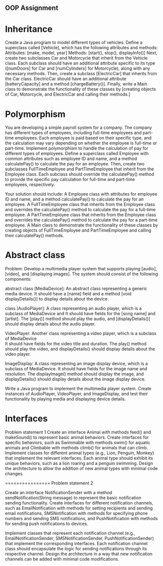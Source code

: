 ## OOP Assignment

# Inheritance
Create a Java program to model different types of vehicles. 
Define a superclass called [Vehicle], which has the following attributes and methods: 
Attributes: [make, model, year] 
Methods: [start(), stop(), displayInfo()] 
Next, create two subclasses Car and Motorcycle that inherit from the Vehicle class.
Each subclass should have an additional attribute specific to its type ([numDoors] for Car and [numCylinders] 
for Motorcycle), along with any necessary methods. Then, create a subclass [ElectricCar] that inherits from
the Car class. ElectricCar should have an additional attribute [batteryCapacity] and a method [chargeBattery()]. 
Finally, write a Main class to demonstrate the functionality 
of these classes by [creating objects of Car, Motorcycle, and ElectricCar and calling their methods.]












# Polymorphism
You are developing a simple payroll system for a company. 
The company has different types of employees, including full-time employees and part-time employees. 
Each employee is paid based on their specific type, and the calculation may vary depending on whether the 
employee is full-time or part-time. Implement polymorphism to handle the calculation of
pay for different types of employees. Define a superclass called Employee with common attributes 
such as employee ID and name, and a method calculatePay() to calculate the pay for an employee. 
Then, create two subclasses FullTimeEmployee and PartTimeEmployee that inherit from the Employee class. 
Each subclass should override the calculatePay() method to provide the specific pay calculation
for full-time and part-time employees, respectively.

Your solution should include: A Employee class with attributes for employee ID and name,
and a method calculatePay() to calculate the pay for an employee.
A FullTimeEmployee class that inherits from the Employee class and overrides the calculatePay() 
method to calculate the pay for a full-time employee. 
A PartTimeEmployee class that inherits from the Employee class and overrides the calculatePay() 
method to calculate the pay for a part-time employee. A Main class to demonstrate the functionality
of these classes by creating objects of FullTimeEmployee and PartTimeEmployee and calling their calculatePay() methods.





# Abstract class
Problem: Develop a multimedia player system that supports playing [audio], [video], and [displaying images]. 
The system should consist of the following components:

abstract class [MediaDevice]: An abstract class representing a generic media device. 
It should have a [name] field and a method [void displayDetails()] to display details about the device.

class [AudioPlayer]: A class representing an audio player, 
which is a subclass of MediaDevice and 
It should have fields for the [song name] and [artist]. The [play()] method should play the audio,
and [displayDetails()] should display details about the audio player.

VideoPlayer: Another class representing a video player, 
which is a subclass of MediaDevice  
It should have fields for the video title and duration. 
The play() method should play the video, and displayDetails() should display details about the video player.

ImageDisplay: A class representing an image display device, which is a subclass of MediaDevice. 
It should have fields for the image name and resolution. 
The displayImage() method should display the image, and displayDetails() should display 
details about the image display device.

Write a Java program to implement the multimedia player system. 
Create instances of AudioPlayer, VideoPlayer, and ImageDisplay, 
and test their functionality by playing media and displaying device details.



# Interfaces
Problem statement 1 Create an interface Animal with methods feed() 
and makeSound() to represent basic animal behaviors. 
Create interfaces for specific behaviors, such as Swimmable with methods swim()
for aquatic animals and Climbable with methods climb() for animals that can climb. 
Implement classes for different animal types (e.g., Lion, Penguin, Monkey) that implement 
the relevant interfaces. Each animal type should exhibit its unique behaviors, 
such as a lion roaring and a penguin swimming. Design the architecture
to allow the addition of new animal types with minimal code changes.

================ Problem statement 2

Create an interface NotificationSender with a method sendNotification(String message) to 
represent the basic notification sending functionality. 
Create interfaces for different notification channels,
such as EmailNotification with methods for setting recipients and sending email 
notifications, SMSNotification with methods for specifying phone numbers and 
sending SMS notifications, and PushNotification with methods for 
sending push notifications to devices.

Implement classes that represent each notification channel
(e.g., EmailNotificationSender, SMSNotificationSender, PushNotificationSender) 
that implement the corresponding interfaces.
Each notification channel class should encapsulate the logic for sending notifications through its respective channel.
Design the architecture in a way that new notification channels can be added with minimal code modifications.